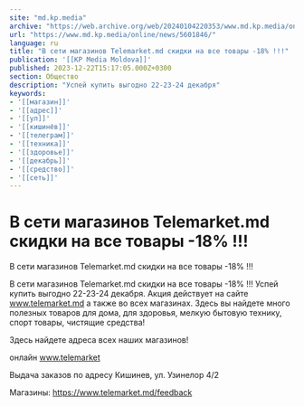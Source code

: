 ```yaml
---
site: "md.kp.media"
archive: "https://web.archive.org/web/20240104220353/www.md.kp.media/online/news/5601846/"
url: "https://www.md.kp.media/online/news/5601846/"
language: ru
title: "В сети магазинов Telemarket.md скидки на все товары -18% !!!"
publication: '[[KP Media Moldova]]'
published: 2023-12-22T15:17:05.000Z+0300
section: Общество
description: "Успей купить выгодно 22-23-24 декабря"
keywords:
- '[[магазин]]'
- '[[адрес]]'
- '[[ул]]'
- '[[кишинёв]]'
- '[[телеграм]]'
- '[[техника]]'
- '[[здоровье]]'
- '[[декабрь]]'
- '[[средство]]'
- '[[сеть]]'
---
```


# В сети магазинов Telemarket.md скидки на все товары -18% !!!

В сети магазинов Telemarket.md скидки на все товары -18% !!!

В сети магазинов Telemarket.md скидки на все товары -18% !!! Успей купить выгодно 22-23-24 декабря. Акция действует на сайте www.telemarket.md а также во всех магазинах. Здесь вы найдете много полезных товаров для дома, для здоровья, мелкую бытовую технику, спорт товары, чистящие средства!

Здесь найдете адреса всех наших магазинов!

онлайн www.telemarket

Выдача заказов по адресу Кишинев, ул. Узинелор 4/2

Магазины: https://www.telemarket.md/feedback